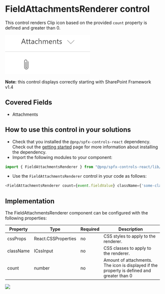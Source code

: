 # FieldAttachmentsRenderer control

This control renders Clip icon based on the provided `count` property is defined and greater than 0.

![FieldAttachmentsRenderer control output](../../assets/FieldAttachmentsRenderer.png)

**Note:** this control displays correctly starting with SharePoint Framework v1.4

## Covered Fields

- Attachments

## How to use this control in your solutions

- Check that you installed the `@pnp/spfx-controls-react` dependency. Check out the [getting started](../../#getting-started) page for more information about installing the dependency.
- Import the following modules to your component:

```TypeScript
import { FieldAttachmentsRenderer } from "@pnp/spfx-controls-react/lib/FieldAttachmentsRenderer";
```

- Use the `FieldAttachmentsRenderer` control in your code as follows:

```TypeScript
<FieldAttachmentsRenderer count={event.fieldValue} className={'some-class'} cssProps={{ background: '#f00' }} />
```

## Implementation

The FieldAttachmentsRenderer component can be configured with the following properties:

| Property  | Type                | Required | Description                                                                                |
| --------- | ------------------- | -------- | ------------------------------------------------------------------------------------------ |
| cssProps  | React.CSSProperties | no       | CSS styles to apply to the renderer.                                                       |
| className | ICssInput           | no       | CSS classes to apply to the renderer.                                                      |
| count     | number              | no       | Amount of attachments. The icon is displayed if the property is defined and greater than 0 |

![](https://telemetry.sharepointpnp.com/sp-dev-fx-controls-react/wiki/controls/fields/FieldAttachmentsRenderer)
